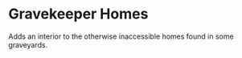 # Gravekeeper Homes
 Adds an interior to the otherwise inaccessible homes found in some graveyards.
